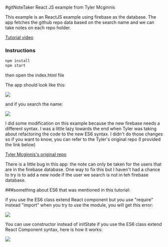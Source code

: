 #gitNoteTaker React JS example from Tyler Mcginnis

This example is an ReactJS example using firebase as the database. The app fetches the github repo data based on the search name 
and we can take notes on each repo holder. 



[Tutorial video](https://egghead.io/courses/build-your-first-react-js-application)

### Instructions

```bash
npm install
npm start
```
then open the index.html file

The app should look like this: 

![](http://i.imgur.com/FWPYF3O.png)

and if you search the name: 

![](http://i.imgur.com/uSrwgBB.png)


I did some modification on this example because the new firebase needs a different syntax. I was a little lazy towards the end
when Tyler was taking about refactoring the code to the new ES6 syntax. I didn't do those changes so if you want to know, you 
can refer to the Tyler's original repo (I provided the link below) 

[Tyler Mcginnis's original repo](https://github.com/qizhong19920114/github-notetaker-egghead)

There is a little bug in this app: the note can only be taken for the users that are in the firebase database. One way to fix this but I haven't had a chance to try is to add a new node if the user we search is not in teh firebase database. 

###something about ES6 that was mentioned in this tutorial: 

if you use the ES6 class extend React component but you use "require" instead "import" when you try to use the module, 
you will get this error: 

![](http://i.imgur.com/fRu3jxj.png)

You can use constructor instead of initState if you use the ES6 class extend React Component syntax, here is how it works: 

![](http://i.imgur.com/Ml9hJ7m.png)
